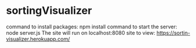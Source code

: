 # sortingVisualizer
command to install packages: npm install
command to start the server: node server.js
The site will run on localhost:8080
site to view: https://sortin-visualizer.herokuapp.com/
